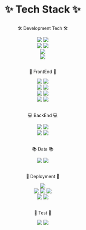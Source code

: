 
<div align="center">
  <b><font size="6">✨ Tech Stack ✨</font></b>
</div>

<br />

<div align="center">
  <p>🛠 Development Tech 🛠</p>
	<img src="https://img.shields.io/badge/HTML5-E34F26?style=flat&logo=HTML5&logoColor=white" />
	<img src="https://img.shields.io/badge/CSS3-1572B6?style=flat&logo=CSS3&logoColor=white" />
	<br />
  <img src="https://img.shields.io/badge/JavaScript-F7DF1E?style=flat&logo=JavaScript&logoColor=white"/>
  <img src="https://img.shields.io/badge/TypeScript-3178C6?style=flat&logo=TypeScript&logoColor=white"/>
	<br />
	<img src="https://img.shields.io/badge/Python-3776AB?style=flat&logo=Python&logoColor=white"/>
	<br />
	<img src="https://img.shields.io/badge/Java-FF7800?style=flat&logo=Java&logoColor=white"/>
</div>

<br />

<div align="center">
  <p>🎨 FrontEnd 🎨</p>
	<img src="https://img.shields.io/badge/React-61DAFB?style=flat&logo=React&logoColor=white"/>
	<img src="https://img.shields.io/badge/Next.js-000000?style=flat&logo=Next.js&logoColor=white"/>
	<br />
  <img src="https://img.shields.io/badge/Redux-764ABC?style=flat&logo=Redux&logoColor=white"/>
	<img src="https://img.shields.io/badge/Recoil-31A8FF?style=flat&logo=&logoColor=white"/>
	<br />
	<img src="https://img.shields.io/badge/React Query-FF4154?style=flat&logo=React Query&logoColor=white"/>
	<img src="https://img.shields.io/badge/SWR-FFFFFF?style=flat&logo=&logoColor=white"/>
 
  
</div>
<div align="center">
  
  <img src="https://img.shields.io/badge/styled components-DB7093?style=flat&logo=styled-components&logoColor=white"/>
  <img src="https://img.shields.io/badge/Tailwind CSS-06B6D4?style=flat&logo=Tailwind CSS&logoColor=white"/>
</div>

<br />

<div align="center">
  <p>💻 BackEnd 💻</p>
	<img src="https://img.shields.io/badge/Flask-000000?style=flat&logo=Flask&logoColor=white"/>
	<img src="https://img.shields.io/badge/Spring Boot-6DB33F?style=flat&logo=springboot&logoColor=white"/>
	<br />
	<img src="https://img.shields.io/badge/Spring Security-6DB33F?style=flat&logo=springsecurity&logoColor=white"/>
 <img src="https://img.shields.io/badge/Spring Data JPA-6DB33F?style=flat&logo=&logoColor=white"/>
	
</div>

<br />

<div align="center">
  <p>📚 Data 📚</p>
	<img src="https://img.shields.io/badge/MongoDB-47A248?style=flat&logo=MongoDB&logoColor=white"/>
	<img src="https://img.shields.io/badge/mysql-4479A1?style=flat&logo=mysql&logoColor=white"/>
</div>
<br />

<div align="center">
  <p>🚀 Deployment 🚀</p>
	<img src="https://img.shields.io/badge/AWS EC2-FF9900?style=flat&logo=amazonec2&logoColor=white"/>
	<br />
	<img src="https://img.shields.io/badge/Vercel-000000?style=flat&logo=vercel&logoColor=white"/>
	<img src="https://img.shields.io/badge/AWS Amplify-FF9900?style=flat&logo=awsamplify&logoColor=white"/>
	<img src="https://img.shields.io/badge/GitHub Pages-222222?style=flat&logo=githubpages&logoColor=white"/>
	<br />
	<img src="https://img.shields.io/badge/Docker-2496ED?style=flat&logo=docker&logoColor=white"/>
	<img src="https://img.shields.io/badge/GitHub Actions-2088FF?style=flat&logo=githubactions&logoColor=white"/>
	
</div>

<br />

<div align="center">
  <p>🚧 Test 🚧</p>
	<img src="https://img.shields.io/badge/RTL-E9113B?style=flat&logo=RTL&logoColor=white"/>
	<img src="https://img.shields.io/badge/Jest-C21325?style=flat&logo=Jest&logoColor=white"/>
</div>
